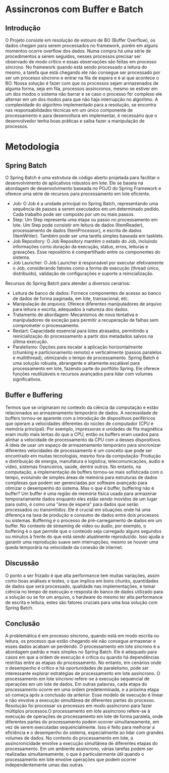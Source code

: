 # Assincronos com Buffer e Batch

## Introdução
O Projeto consiste em resolução de estouro de BO (Buffer Overflow), os dados chegam para serem processados no framework, porém em alguns momentos ocorre overflow dos dados. Numa compra há uma série de procedimentos a serem seguidos, nesses processos precisar ser observado de modo crítico e essas observações são feitas em processo síncrono. No framework quando está sendo processado a leitura do mesmo, a tarefa que está chegando ele não consegue ser processado por ser um processo síncrono e entrar na fila de espera e é aí que acontece o BO. Nossa solução é fazer com que os processos sejam armazenados de alguma forma, seja em fila, processos assíncronos, mesmo se estiver em um dos modos o sistema não barrar e se caso o processo for complexo ele alternar em um dos modos para que não haja interrupção no algoritmo. 
      A complexidade do algoritmo implementado para a resolução, se encontra nas responsabilidades técnicas em um único componente de processamento e para desenvoltura em implementar, é necessário que o desenvolvedor tenha boas práticas e saiba fazer a manipulação de processos. 

# Metodologia
## Spring Batch

O Spring Batch é uma estrutura de código aberto projetada para facilitar o desenvolvimento de aplicativos robustos em lote. Ele se baseia na abordagem de desenvolvimento baseada no POJO do Spring Framework e oferece uma série de recursos para processamento em lote eficiente. 

+ Job: O Job é a unidade principal no Spring Batch, representando uma sequência de passos a serem executados em um determinado pedido. Cada trabalho pode ser composto por um ou mais passos.
+ Step: Um Step representa uma etapa ou passo no processamento em lote. Um Step pode consistir em leitura de dados (ItemReader), processamento de dados (ItemProcessor), e escrita de dados (ItemWriter). Também pode ser uma tarefa simples baseada em tasklets.
+ Job Repository: O Job Repository mantém o estado do Job, incluindo informações como duração da execução, status, erros, leituras e gravações. Esse repositório é compartilhado entre os componentes do sistema.
+ Job Launcher: O Job Launcher é responsável por executar efetivamente o Job, considerando fatores como a forma de execução (thread único, distribuído), validação de configurações e suporte a reinicialização.

Recursos do Spring Batch para atender a diversos cenários:
+ Leitura de banco de dados: Fornece componentes de acesso ao banco de dados de forma paginada, em lote, transacional, etc.
+ Manipulação de arquivos: Oferece diferentes manipuladores de arquivo para leitura e escrita, adequados à natureza dos dados.
+ Tratamento de abordagem: Mecanismos de nova tentativa e manipuladores de exceção para permitir a recuperação de falhas sem comprometer o processamento.
+ Restart: Capacidade essencial para lotes atrasados, permitindo a reinicialização do processamento a partir dos metadados salvos na última execução.
+ Paralelismo: Opções para escalar a aplicação horizontalmente (chunking e particionamento remoto) e verticalmente (passos paralelos e multithread), otimizando o tempo de processamento.
 Spring Batch é uma solução robusta, abrangente e altamente escalável para processamento em lote, fazendo parte do portfólio Spring. Ele oferece funções reutilizáveis ​​e recursos avançados para lidar com volumes significativos.

## Buffer e Buffering

  Termos que se originaram no contexto da ciência da computação e estão relacionados ao armazenamento temporário de dados. A necessidade de buffers tornou-se aparente com a introdução de dispositivos periféricos que operam a velocidades diferentes do núcleo de computador (CPU e memória principal). Por exemplo, impressoras e unidades de fita magnética eram muito mais lentas do que a CPU, então os buffers eram usados para alinhar a velocidade de processamento da CPU com a desses dispositivos. 
  A ideia de usar um espaço de armazenamento temporário para sincronizar diferentes velocidades de processamento é um conceito que pode ser encontrado em muitas tecnologias, mesmo fora da computação:  Produção e distribuição de energia, manufatura e logística, telecomunicações, áudio e vídeo, sistemas financeiros, saúde, dentre outros. No entanto, na computação, a implementação de buffers tornou-se mais sofisticada com o tempo, evoluindo de simples áreas de memória para estruturas de dados complexas que podem ser gerenciadas por software avançado para otimizar o desempenho do sistema.
  Mas o que é buffer, buffering não é buffer? Um buffer é uma região de memória física usada para armazenar temporariamente dados enquanto eles estão sendo movidos de um lugar para outro, é como uma "área de espera" para dados que serão processados ou transmitidos. Ele é crucial em situações onde há uma diferença na taxa de produção e consumo de dados entre dois processos ou sistemas. Buffering é o processo de pré-carregamento de dados em um buffer. No contexto de streaming de vídeo ou áudio, por exemplo, o buffering é o que permite que o conteúdo seja carregado alguns segundos ou minutos à frente do que está sendo atualmente reproduzido.  Isso ajuda a garantir uma reprodução suave sem interrupções, mesmo se houver uma queda temporária na velocidade da conexão de internet.

## Discussão

  O ponto a ser frizado é que alta performance tem muitas variações, assim como boas análises e testes, o que implica em bons chunks, quantidades de dados que será processado, qualidade nas implementações, e tomar ciência no tempo de execução e resposta do banco de dados utilizado para a solução ou se for um arquivo, o hardware do mesmo ter alta performance de escrita e leitura, estes são fatores cruciais para uma boa solução com Spring Batch.

## Conclusão

  A  problemática é em processo síncrono, quando está em modo escrita ou leitura, os processo que estão chegando ele não consegue armazenar e esses dados acabam se perdendo. O processamento em lote síncrono é a abordagem padrão e mais simples no Spring Batch. Ele é adequado para casos em que a ordem de execução é crítica ou quando há dependências restritas entre as etapas do processamento. No entanto, em cenários onde o desempenho é crítico e há oportunidades de paralelismo, pode ser interessante explorar estratégias de processamento em lote assíncrono. O processamento em lote síncrono refere-se à execução sequencial de operações em um lote de dados. Em outras palavras, cada etapa do processamento ocorre em uma ordem predeterminada, e a próxima etapa só começa após a conclusão da anterior. Esse modelo de execução é linear e não envolve a execução simultânea de diferentes partes do processo.
  Resolução foi processar os processos em modo assíncrono para fazer múltiplos processos.O processamento em lote assíncrono refere-se à execução de operações de processamento em lote de forma paralela, onde diferentes partes do processamento podem ocorrer simultaneamente, em vez de serem executadas sequencialmente. Isso é feito para melhorar a eficiência e o desempenho do sistema, especialmente ao lidar com grandes volumes de dados. No contexto do processamento em lote, a assincronicidade envolve a execução simultânea de diferentes etapas do processamento. Em um ambiente assíncrono, várias tarefas podem ser realizadas simultaneamente, o que é particularmente útil quando o processamento em lote envolve operações que podem ocorrer independentemente umas das outras. 
